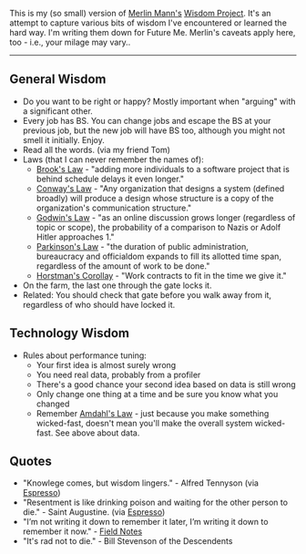 This is my (so small) version of
[Merlin Mann's](http://hotdogsladies.omg.lol/)
[Wisdom Project](https://github.com/merlinmann/wisdom/blob/master/wisdom.md).
It's an attempt to capture various bits of wisdom I've encountered or
learned the hard way. I'm writing them down for Future Me.
Merlin's caveats apply here, too - i.e., your milage may vary..

---

## General Wisdom
- Do you want to be right or happy? Mostly important when "arguing" with a
  significant other.
- Every job has BS. You can change jobs and escape the BS at your previous
  job, but the new job will have BS too, although you might not smell it
  initially. Enjoy.
- Read all the words. (via my friend Tom)
- Laws (that I can never remember the names of):
  - [Brook's Law](https://en.wikipedia.org/wiki/Brooks%27s_law) - "adding
    more individuals to a software project that is behind schedule delays it
    even longer."
  - [Conway's Law](https://en.wikipedia.org/wiki/Conway's_law) -
    "Any organization that designs a system (defined broadly)
    will produce a design whose structure is a copy of the organization's
    communication structure."
  - [Godwin's Law](https://en.wikipedia.org/wiki/Godwin%27s_law) -
    "as an online discussion grows longer (regardless of topic or scope),
    the probability of a comparison to Nazis or Adolf Hitler approaches 1."
  - [Parkinson's Law](https://en.wikipedia.org/wiki/Parkinson%27s_law) -
    "the duration of public administration, bureaucracy and officialdom
    expands to fill its allotted time span, regardless of the amount of work
    to be done."
  - [Horstman's Corollay](https://en.wikipedia.org/wiki/Parkinson%27s_law#Corollaries) -
    "Work contracts to fit in the time we give it."
- On the farm, the last one through the gate locks it.
- Related: You should check that gate before you walk away from it,
  regardless of who should have locked it.

## Technology Wisdom
- Rules about performance tuning:
  - Your first idea is almost surely wrong
  - You need real data, probably from a profiler
  - There's a good chance your second idea based on data is still wrong
  - Only change one thing at a time and be sure you know what you changed
  - Remember [Amdahl's Law](https://en.wikipedia.org/wiki/Amdahl's_law) -
    just because you make something wicked-fast, doesn't mean you'll make
    the overall system wicked-fast. See above about data.

## Quotes
- "Knowlege comes, but wisdom lingers." - Alfred Tennyson
(via [Espresso](https://myaccount.economist.com/s/article/what-is-the-economist-espresso))
- "Resentment is like drinking poison and waiting for the other person to
  die." - Saint Augustine.
  (via [Espresso](https://myaccount.economist.com/s/article/what-is-the-economist-espresso))
- "I’m not writing it down to remember it later, I’m writing it down to remember it now." -
  [Field Notes](https://fieldnotesbrand.com)
- "It's rad not to die." - Bill Stevenson of the Descendents
